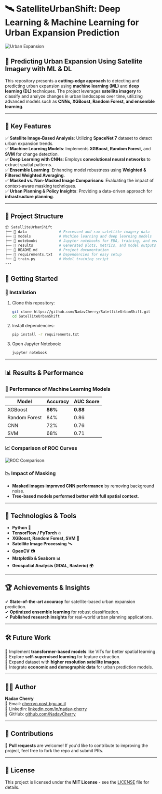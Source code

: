 # 🛰️ SatelliteUrbanShift: Deep Learning & Machine Learning for Urban Expansion Prediction

![Urban Expansion](https://your-image-link-here.com/banner.png)

## 🚀 Predicting Urban Expansion Using Satellite Imagery with ML & DL

This repository presents a **cutting-edge approach** to detecting and predicting urban expansion using **machine learning (ML)** and **deep learning (DL)** techniques. The project leverages **satellite imagery** to classify and analyze changes in urban landscapes over time, utilizing advanced models such as **CNNs, XGBoost, Random Forest, and ensemble learning**.

---

## 📌 Key Features

✅ **Satellite Image-Based Analysis**: Utilizing **SpaceNet 7** dataset to detect urban expansion trends.  
✅ **Machine Learning Models**: Implements **XGBoost**, **Random Forest**, and **SVM** for change detection.  
✅ **Deep Learning with CNNs**: Employs **convolutional neural networks** to extract spatial patterns.  
✅ **Ensemble Learning**: Enhancing model robustness using **Weighted & Filtered Weighted Averaging**.  
✅ **Masked vs. Non-Masked Image Comparisons**: Evaluating the impact of context-aware masking techniques.  
✅ **Urban Planning & Policy Insights**: Providing a data-driven approach for **infrastructure planning**.  

---

## 📂 Project Structure

 ```bash
📦 SatelliteUrbanShift
├── 📁 data               # Processed and raw satellite imagery data
├── 📁 models             # Machine learning and deep learning models
├── 📁 notebooks          # Jupyter notebooks for EDA, training, and evaluation
├── 📁 results            # Generated plots, metrics, and model outputs
├── 📄 README.md          # Project documentation
├── 📄 requirements.txt   # Dependencies for easy setup
└── 📄 train.py           # Model training script
---
 ```
## 🚀 Getting Started

### 🔧 Installation

1. Clone this repository:
   ```bash
   git clone https://github.com/NadavCherry/SatelliteUrbanShift.git
   cd SatelliteUrbanShift
   ```

2. Install dependencies:
   ```bash
   pip install -r requirements.txt
   ```

3. Open Jupyter Notebook:
   ```bash
   jupyter notebook
   ```

---

## 📊 Results & Performance

### 🔹 **Performance of Machine Learning Models**
| Model          | Accuracy | AUC Score |
|---------------|----------|-----------|
| XGBoost       | **86%**  | **0.88**  |
| Random Forest | 84%      | 0.86      |
| CNN           | 72%      | 0.76      |
| SVM           | 68%      | 0.71      |

### 📈 **Comparison of ROC Curves**
![ROC Comparison](https://your-image-link-here.com/roc_curves.png)

### 📉 **Impact of Masking**
- **Masked images improved CNN performance** by removing background noise.  
- **Tree-based models performed better with full spatial context.**  

---

## 🔬 Technologies & Tools

- **Python** 🐍
- **TensorFlow / PyTorch** 🔥
- **XGBoost, Random Forest, SVM** 🌲
- **Satellite Image Processing** 🛰️
- **OpenCV** 📷
- **Matplotlib & Seaborn** 📊
- **Geospatial Analysis (GDAL, Rasterio)** 🌍

---

## 🏆 Achievements & Insights

✔ **State-of-the-art accuracy** for satellite-based urban expansion prediction.  
✔ **Optimized ensemble learning** for robust classification.  
✔ **Published research insights** for real-world urban planning applications.  

---

## 🛠️ Future Work

📌 Implement **transformer-based models** like ViTs for better spatial learning.  
📌 Explore **self-supervised learning** for feature extraction.  
📌 Expand dataset with **higher resolution satellite images**.  
📌 Integrate **economic and demographic data** for urban prediction models.  

---

## 👨‍💻 Author

**Nadav Cherry**  
📧 Email: [cherryn.post.bgu.ac.il](mailto:cherryn.post.bgu.ac.il)  
🔗 LinkedIn: [linkedin.com/in/nadav-cherry](https://www.linkedin.com/in/nadav-cherry)  
📂 GitHub: [github.com/NadavCherry](https://github.com/NadavCherry)  

---

## 🤝 Contributions

🚀 **Pull requests** are welcome! If you'd like to contribute to improving the project, feel free to fork the repo and submit PRs.  

---

## 📜 License

This project is licensed under the **MIT License** - see the [LICENSE](LICENSE) file for details.
```


